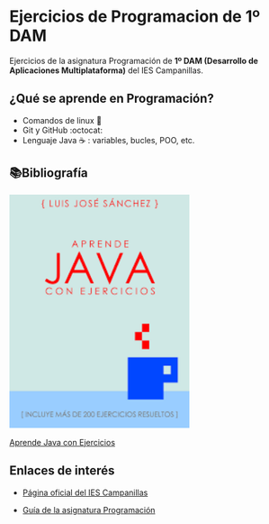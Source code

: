 # Ejercicios de Programacion de 1º DAM
Ejercicios de la asignatura Programación de **1º DAM (Desarrollo de Aplicaciones Multiplataforma)** del IES Campanillas.

## ¿Qué se aprende en Programación?

* Comandos de linux :penguin:
* Git y GitHub  :octocat:
* Lenguaje Java :coffee: : variables, bucles, POO, etc.

##  :books:Bibliografía

<img width="320px" src="/imagenes/java.jpg">

[Aprende Java con Ejercicios](https://leanpub.com/aprendejava)

## Enlaces de interés

* [Página oficial del IES Campanillas](http://iescampanillas.com/)

* [Guía de la asignatura Programación](http://github.com/LuisJoseSanchez/programacion)

 
